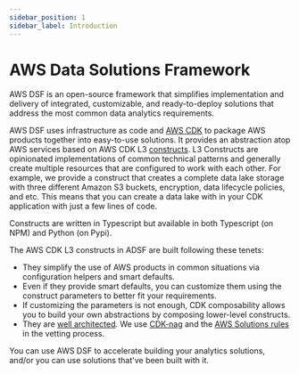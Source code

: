 ```yaml
---
sidebar_position: 1
sidebar_label: Introduction
---
```


# AWS Data Solutions Framework 

AWS DSF is an open-source framework that simplifies implementation and delivery of integrated, customizable, and ready-to-deploy solutions that address the most common data analytics requirements. 

AWS DSF uses infrastructure as code and [AWS CDK](https://aws.amazon.com/cdk/) to package AWS products together into easy-to-use solutions. It provides an abstraction atop AWS services based on AWS CDK L3 [constructs](https://docs.aws.amazon.com/cdk/v2/guide/constructs.html). 
L3 Constructs are opinionated implementations of common technical patterns and generally create multiple resources that are configured to work with each other. For example, we provide a construct that creates a complete data lake storage with three different Amazon S3 buckets, encryption, data lifecycle policies, and etc. 
This means that you can create a data lake with in your CDK application with just a few lines of code. 

Constructs are written in Typescript but available in both Typescript (on NPM) and Python (on Pypi).

The AWS CDK L3 constructs in ADSF are built following these tenets:
* They simplify the use of AWS products in common situations via configuration helpers and smart defaults.
* Even if they provide smart defaults, you can customize them using the construct parameters to better fit your requirements.
* If customizing the parameters is not enough, CDK composability allows you to build your own abstractions by composing lower-level constructs.
* They are [well architected](https://aws.amazon.com/fr/architecture/well-architected/?wa-lens-whitepapers.sort-by=item.additionalFields.sortDate&wa-lens-whitepapers.sort-order=desc&wa-guidance-whitepapers.sort-by=item.additionalFields.sortDate&wa-guidance-whitepapers.sort-order=desc). We use [CDK-nag](https://github.com/cdklabs/cdk-nag) and the [AWS Solutions rules](https://github.com/cdklabs/cdk-nag/blob/main/RULES.md#awssolutions) in the vetting process.


You can use AWS DSF to accelerate building your analytics solutions, and/or you can use solutions that've been built with it.

